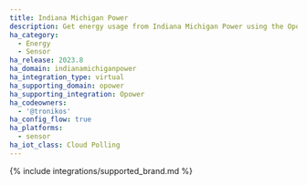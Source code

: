 ```yaml
---
title: Indiana Michigan Power
description: Get energy usage from Indiana Michigan Power using the Opower integration
ha_category:
  - Energy
  - Sensor
ha_release: 2023.8
ha_domain: indianamichiganpower
ha_integration_type: virtual
ha_supporting_domain: opower
ha_supporting_integration: Opower
ha_codeowners:
  - '@tronikos'
ha_config_flow: true
ha_platforms:
  - sensor
ha_iot_class: Cloud Polling
---
```


{% include integrations/supported_brand.md %}
